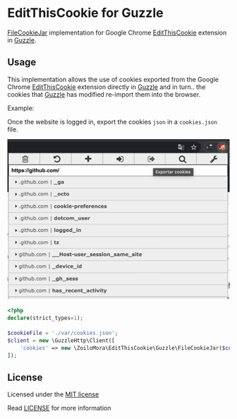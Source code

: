 # EditThisCookie for Guzzle
[FileCookieJar] implementation for Google Chrome [EditThisCookie] extension in [Guzzle].

## Usage

This implementation allows the use of cookies exported from the Google Chrome [EditThisCookie] extension
directly in [Guzzle] and in turn.. the cookies that [Guzzle] has modified re-import them into the browser.

Example:

Once the website is logged in, export the cookies `json` in a `cookies.json` file.

![export option](images/export.png)

```php
<?php
declare(strict_types=1);

$cookieFile = './var/cookies.json';
$client = new \GuzzleHttp\Client([
    'cookies' => new \ZoiloMora\EditThisCookie\Guzzle\FileCookieJar($cookieFile),
]);
```

## License
Licensed under the [MIT license](http://opensource.org/licenses/MIT)

Read [LICENSE](LICENSE) for more information

[FileCookieJar]: https://github.com/guzzle/guzzle/blob/7.0/src/Cookie/CookieJarInterface.php
[EditThisCookie]: http://www.editthiscookie.com/
[Guzzle]: https://docs.guzzlephp.org/en/stable/
